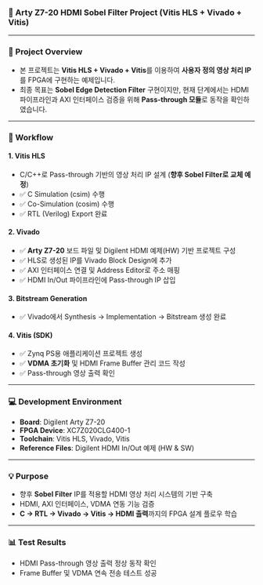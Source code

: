 ### 🎯 Arty Z7-20 HDMI Sobel Filter Project (Vitis HLS + Vivado + Vitis)

---

### 📌 Project Overview  
- 본 프로젝트는 **Vitis HLS + Vivado + Vitis**를 이용하여 **사용자 정의 영상 처리 IP**를 FPGA에 구현하는 예제입니다.  
- 최종 목표는 **Sobel Edge Detection Filter** 구현이지만, 현재 단계에서는 HDMI 파이프라인과 AXI 인터페이스 검증을 위해 **Pass-through 모듈**로 동작을 확인하였습니다.

---

### 📝 Workflow  

#### 1. Vitis HLS  
- C/C++로 Pass-through 기반의 영상 처리 IP 설계 (**향후 Sobel Filter로 교체 예정**)  
- ✅ C Simulation (csim) 수행  
- ✅ Co-Simulation (cosim) 수행  
- ✅ RTL (Verilog) Export 완료  

#### 2. Vivado  
- ✅ **Arty Z7-20** 보드 파일 및 Digilent HDMI 예제(HW) 기반 프로젝트 구성  
- ✅ HLS로 생성된 IP를 Vivado Block Design에 추가  
- ✅ AXI 인터페이스 연결 및 Address Editor로 주소 매핑  
- ✅ HDMI In/Out 파이프라인에 Pass-through IP 삽입  

#### 3. Bitstream Generation  
- ✅ Vivado에서 Synthesis → Implementation → Bitstream 생성 완료  

#### 4. Vitis (SDK)  
- ✅ Zynq PS용 애플리케이션 프로젝트 생성  
- ✅ **VDMA 초기화** 및 HDMI Frame Buffer 관리 코드 작성  
- ✅ Pass-through 영상 출력 확인  

---

### 💻 Development Environment  
- **Board**: Digilent Arty Z7-20  
- **FPGA Device**: XC7Z020CLG400-1  
- **Toolchain**: Vitis HLS, Vivado, Vitis  
- **Reference Files**: Digilent HDMI In/Out 예제 (HW & SW)

---

### 💡 Purpose  
- 향후 **Sobel Filter** IP를 적용할 HDMI 영상 처리 시스템의 기반 구축  
- HDMI, AXI 인터페이스, VDMA 연동 기능 검증  
- **C → RTL → Vivado → Vitis → HDMI 출력**까지의 FPGA 설계 플로우 학습

---

### 📊 Test Results  
- HDMI Pass-through 영상 출력 정상 동작 확인  
- Frame Buffer 및 VDMA 연속 전송 테스트 성공  

